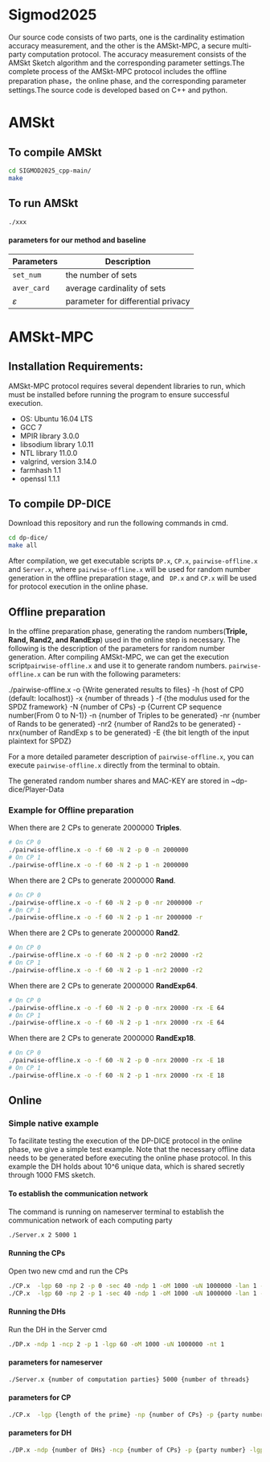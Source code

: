 # Sigmod2025
Our source code consists of two parts, one is the cardinality estimation accuracy measurement, and the other is the AMSkt-MPC, a secure multi-party computation protocol. The accuracy measurement consists of the AMSkt Sketch algorithm and the corresponding parameter settings.The complete process of the AMSkt-MPC protocol includes the offline preparation phase，the online phase, and the corresponding parameter settings.The source code is developed based on C++ and python.
# AMSkt

## To compile AMSkt

```bash
cd SIGMOD2025_cpp-main/
make 
```
## To run AMSkt
```bash
./xxx
```
#### parameters for our method and baseline
| Parameters     | Description                                                  |
| -------------- | ------------------------------------------------------------ |
| ```set_num```    | the number of sets                                         |
| ```aver_card```   |average cardinality of sets                                |
| $\varepsilon$ | parameter for differential privacy                            |

# AMSkt-MPC
## Installation Requirements:
AMSkt-MPC protocol requires several dependent libraries to run, which must be installed before running the program to ensure successful execution.

- OS: Ubuntu 16.04 LTS
- GCC  7
- MPIR library  3.0.0
- libsodium library  1.0.11
- NTL library  11.0.0 
- valgrind, version 3.14.0
- farmhash 1.1
- openssl 1.1.1

## To compile DP-DICE
Download this repository and run the following commands in cmd.
```bash
cd dp-dice/
make all
```
After compilation, we get executable scripts `DP.x`, `CP.x`,  `pairwise-offline.x` and `Server.x`, where `pairwise-offline.x` will be used for random number generation in the offline preparation stage, and ` DP.x` and `CP.x` will be used for protocol execution in the online phase.

## Offline preparation
In the offline preparation phase, generating the random numbers(**Triple, Rand, Rand2, and RandExp**) used in the online step is necessary. The following is the description of the parameters for random number generation. After compiling AMSkt-MPC, we can get the execution script`pairwise-offline.x` and use it to generate random numbers. `pairwise-offline.x` can be run with the following parameters:

./pairwise-offline.x  -o {Write generated results to files} -h {host of CP0 (default: localhost)} -x  {number of threads }  -f {the modulus used for the SPDZ framework} -N {number of CPs} -p {Current CP sequence number(From 0 to N-1)} -n  {number of Triples to be generated} -nr {number of  Rands to be generated} -nr2  {number of Rand2s to be generated} -nrx{number of  RandExp s to be generated} -E {the bit length of the input plaintext for SPDZ}

For a more detailed parameter description of `pairwise-offline.x`, you can execute `pairwise-offline.x` directly from the terminal to obtain.

The generated random number shares and MAC-KEY are stored in ~dp-dice/Player-Data

### Example for Offline preparation

When there are 2 CPs to generate 2000000 **Triples**.
```bash
# On CP 0
./pairwise-offline.x -o -f 60 -N 2 -p 0 -n 2000000
# On CP 1
./pairwise-offline.x -o -f 60 -N 2 -p 1 -n 2000000
```
When there are 2 CPs to generate 2000000 **Rand**.
```bash
# On CP 0
./pairwise-offline.x -o -f 60 -N 2 -p 0 -nr 2000000 -r
# On CP 1
./pairwise-offline.x -o -f 60 -N 2 -p 1 -nr 2000000 -r
```
When there are 2 CPs to generate 2000000 **Rand2**.
```bash
# On CP 0
./pairwise-offline.x -o -f 60 -N 2 -p 0 -nr2 20000 -r2
# On CP 1
./pairwise-offline.x -o -f 60 -N 2 -p 1 -nr2 20000 -r2
```
When there are 2 CPs to generate 2000000 **RandExp64**.
```bash
# On CP 0
./pairwise-offline.x -o -f 60 -N 2 -p 0 -nrx 20000 -rx -E 64
# On CP 1
./pairwise-offline.x -o -f 60 -N 2 -p 1 -nrx 20000 -rx -E 64
```
When there are 2 CPs to generate 2000000 **RandExp18**.
```bash
# On CP 0
./pairwise-offline.x -o -f 60 -N 2 -p 0 -nrx 20000 -rx -E 18
# On CP 1
./pairwise-offline.x -o -f 60 -N 2 -p 1 -nrx 20000 -rx -E 18
```
## Online 
### Simple native example 
To facilitate testing the execution of the DP-DICE protocol in the online phase, we give a simple test example. Note that the necessary offline data needs to be generated before executing the online phase protocol.
In this example the DH holds about 10^6 unique data, which is shared secretly through 1000 FMS sketch.
#### To establish the communication network
The command is running on nameserver terminal to establish the communication network of each computing party
```bash
./Server.x 2 5000 1
```
####  Running the CPs
Open two new cmd and run the CPs
```bash
./CP.x  -lgp 60 -np 2 -p 0 -sec 40 -ndp 1 -oM 1000 -uN 1000000 -lan 1 -nt 1 
./CP.x  -lgp 60 -np 2 -p 1 -sec 40 -ndp 1 -oM 1000 -uN 1000000 -lan 1 -nt 1
```
####  Running the DHs
Run the DH in the Server cmd 
```bash
./DP.x -ndp 1 -ncp 2 -p 1 -lgp 60 -oM 1000 -uN 1000000 -nt 1
```
#### parameters for nameserver
```bash
./Server.x {number of computation parties} 5000 {number of threads}
```

#### parameters for CP
```bash
./CP.x  -lgp {length of the prime} -np {number of CPs} -p {party number} -sec {security parameter} -ndp {number of DHs} -oM {number of FMS sketch} -uN { number of unique items} -lan {whether in lan environment} -nt {number of threads} -h {ip of DH}
```

#### parameters for DH
```bash
./DP.x -ndp {number of DHs} -ncp {number of CPs} -p {party number} -lgp {length of the prime} -oM {number of FMS sketch} -uN { number of unique items} -ip {ip files}
```
